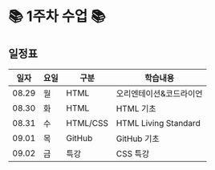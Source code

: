 # 📚 1주차 수업 📚 

## 일정표
|일자|요일|구분|학습내용
|---|---|---|---|
|08.29|월|HTML|오리엔테이션&코드라이언
|08.30|화|HTML|HTML 기초
|08.31|수|HTML/CSS|HTML Living Standard
|09.01|목|GitHub|GitHub 기초
|09.02|금|특강|CSS 특강
